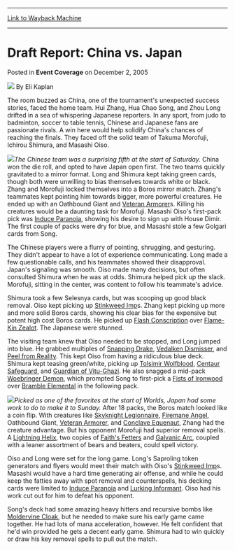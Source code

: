 
---
[Link to Wayback Machine](https://web.archive.org/web/20161008070420/http://magic.wizards.com/en/articles/archive/event-coverage/draft-report-china-vs-japan-2005-12-02)

[_metadata_:author]:- "Eli Kaplan"
[_metadata_:description]:- "&#13; The room buzzed as China, one of the tournament's unexpected success stories, faced the home team. Hui Zhang, Hua Chao Song, and Zhou Long drifted in a sea of whispering Japanese reporters. In any sport, from judo to badminton, soccer to table tennis, Chinese and Japanese fans are passionate rivals. A win here would help solidify China's chances of reaching the finals. They faced off the solid team of Takuma Morofuji, Ichirou Shimura, and Masashi Oiso."
[_metadata_:generator]:- "Drupal 7 (http://drupal.org)"
[_metadata_:node]:- "588601"
[_metadata_:publish_date]:- "2005-12-02"
[_metadata_:source]:- "div-main-content"
[_metadata_:title]:- "Draft Report: China vs. Japan"
[_metadata_:wayback_capture_timestamp]:- "2016-10-08 07:04:20"
[_metadata_:wayback_raw_url]:- "https://web.archive.org/web/20161008070420id_/http://magic.wizards.com/en/articles/archive/event-coverage/draft-report-china-vs-japan-2005-12-02"
[_metadata_:wayback_url]:- "http://magic.wizards.com/en/articles/archive/event-coverage/draft-report-china-vs-japan-2005-12-02"
---


Draft Report: China vs. Japan
=============================



 Posted in **Event Coverage**
 on December 2, 2005 






![](https://media.magic.wizards.com/styles/auth_small/public/generic-avatar-150_133.png)
By Eli Kaplan












The room buzzed as China, one of the tournament's unexpected success stories, faced the home team. Hui Zhang, Hua Chao Song, and Zhou Long drifted in a sea of whispering Japanese reporters. In any sport, from judo to badminton, soccer to table tennis, Chinese and Japanese fans are passionate rivals. A win here would help solidify China's chances of reaching the finals. They faced off the solid team of Takuma Morofuji, Ichirou Shimura, and Masashi Oiso. 


![](https://media.magic.wizards.com/image_legacy_migration/sideboard/images/worlds05/draft_china.jpg)*The Chinese team was a surprising fifth at the start of Saturday.*
China won the die roll, and opted to have Japan open first. The two teams quickly gravitated to a mirror format. Long and Shimura kept taking green cards, though both were unwilling to bias themselves towards white or black. Zhang and Morofuji locked themselves into a Boros mirror match. Zhang's teammates kept pointing him towards bigger, more powerful creatures. He ended up with an Oathbound Giant and [Veteran Armorer](http://gatherer.wizards.com/Pages/Card/Details.aspx?name=Veteran+Armorer)s. Killing his creatures would be a daunting task for Morofuji. Masashi Oiso's first-pack pick was [Induce Paranoia](http://gatherer.wizards.com/Pages/Card/Details.aspx?name=Induce+Paranoia), showing his desire to sign up with House Dimir. The first couple of packs were dry for blue, and Masashi stole a few Golgari cards from Song.


The Chinese players were a flurry of pointing, shrugging, and gesturing. They didn't appear to have a lot of experience communicating. Long made a few questionable calls, and his teammates showed their disapproval. Japan's signaling was smooth. Oiso made many decisions, but often consulted Shimura when he was at odds. Shimura helped pick up the slack. Morofuji, sitting in the center, was content to follow his teammate's advice.


Shimura took a few Selesnya cards, but was scooping up good black removal. Oiso kept picking up [Stinkweed Imp](http://gatherer.wizards.com/Pages/Card/Details.aspx?name=Stinkweed+Imp)s. Zhang kept picking up more and more solid Boros cards, showing his clear bias for the expensive but potent high cost Boros cards. He picked up [Flash Conscription](http://gatherer.wizards.com/Pages/Card/Details.aspx?name=Flash+Conscription) over [Flame-Kin Zealot](http://gatherer.wizards.com/Pages/Card/Details.aspx?name=Flame-Kin+Zealot). The Japanese were stunned.


The visiting team knew that Oiso needed to be stopped, and Long jumped into blue. He grabbed multiples of [Snapping Drake](http://gatherer.wizards.com/Pages/Card/Details.aspx?name=Snapping+Drake), [Vedalken Dismisser](http://gatherer.wizards.com/Pages/Card/Details.aspx?name=Vedalken+Dismisser), and [Peel from Reality](http://gatherer.wizards.com/Pages/Card/Details.aspx?name=Peel+from+Reality). This kept Oiso from having a ridiculous blue deck. Shimura kept teasing green/white, picking up [Tolsimir Wolfblood](http://gatherer.wizards.com/Pages/Card/Details.aspx?name=Tolsimir+Wolfblood), [Centaur Safeguard](http://gatherer.wizards.com/Pages/Card/Details.aspx?name=Centaur+Safeguard), and [Guardian of Vitu-Ghazi](http://gatherer.wizards.com/Pages/Card/Details.aspx?name=Guardian+of+Vitu-Ghazi). He also snagged a mid-pack [Woebringer Demon](http://gatherer.wizards.com/Pages/Card/Details.aspx?name=Woebringer+Demon), which prompted Song to first-pick a [Fists of Ironwood](http://gatherer.wizards.com/Pages/Card/Details.aspx?name=Fists+of+Ironwood) over [Bramble Elemental](http://gatherer.wizards.com/Pages/Card/Details.aspx?name=Bramble+Elemental) in the following pack.


![](https://media.magic.wizards.com/image_legacy_migration/sideboard/images/worlds05/draft_japan.jpg)*Picked as one of the favorites at the start of Worlds, Japan had some work to do to make it to Sunday.*
After 18 packs, the Boros match looked like a coin flip. With creatures like [Skyknight Legionnaire](http://gatherer.wizards.com/Pages/Card/Details.aspx?name=Skyknight+Legionnaire), [Firemane Angel](http://gatherer.wizards.com/Pages/Card/Details.aspx?name=Firemane+Angel), Oathbound Giant, [Veteran Armorer](http://gatherer.wizards.com/Pages/Card/Details.aspx?name=Veteran+Armorer), and [Conclave Equenaut](http://gatherer.wizards.com/Pages/Card/Details.aspx?name=Conclave+Equenaut), Zhang had the creature advantage. But his opponent Morofuji had superior removal spells. A [Lightning Helix](http://gatherer.wizards.com/Pages/Card/Details.aspx?name=Lightning+Helix), two copies of [Faith's Fetters](http://gatherer.wizards.com/Pages/Card/Details.aspx?name=Faith%27s+Fetters) and [Galvanic Arc](http://gatherer.wizards.com/Pages/Card/Details.aspx?name=Galvanic+Arc), coupled with a leaner assortment of bears and beaters, could spell victory.


Oiso and Long were set for the long game. Long's Saproling token generators and flyers would meet their match with Oiso's [Stinkweed Imp](http://gatherer.wizards.com/Pages/Card/Details.aspx?name=Stinkweed+Imp)s. Masashi would have a hard time generating air offense, and while he could keep the fatties away with spot removal and counterspells, his decking cards were limited to [Induce Paranoia](http://gatherer.wizards.com/Pages/Card/Details.aspx?name=Induce+Paranoia) and [Lurking Informant](http://gatherer.wizards.com/Pages/Card/Details.aspx?name=Lurking+Informant). Oiso had his work cut out for him to defeat his opponent.


Song's deck had some amazing heavy hitters and recursive bombs like [Moldervine Cloak](http://gatherer.wizards.com/Pages/Card/Details.aspx?name=Moldervine+Cloak), but he needed to make sure his early game came together. He had lots of mana acceleration, however. He felt confident that he'd win provided he gets a decent early game. Shimura had to win quickly or draw his key removal spells to pull out the match.








